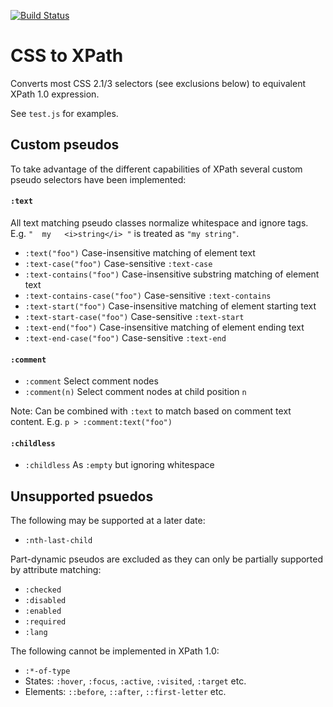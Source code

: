 [![Build Status](https://travis-ci.org/peteboere/csstoxpath.svg?branch=master)](https://travis-ci.org/peteboere/csstoxpath)

# CSS to XPath

Converts most CSS 2.1/3 selectors (see exclusions below) to equivalent XPath 1.0 expression.

See `test.js` for examples.


## Custom pseudos

To take advantage of the different capabilities of XPath several custom pseudo selectors have been implemented:

#### `:text`

All text matching pseudo classes normalize whitespace and ignore tags.
E.g. `"  my   <i>string</i> "` is treated as `"my string"`.

* `:text("foo")` Case-insensitive matching of element text
* `:text-case("foo")` Case-sensitive `:text-case`
* `:text-contains("foo")` Case-insensitive substring matching of element text
* `:text-contains-case("foo")` Case-sensitive `:text-contains`
* `:text-start("foo")` Case-insensitive matching of element starting text
* `:text-start-case("foo")` Case-sensitive `:text-start`
* `:text-end("foo")` Case-insensitive matching of element ending text
* `:text-end-case("foo")` Case-sensitive `:text-end`

#### `:comment`

* `:comment` Select comment nodes
* `:comment(n)` Select comment nodes at child position `n`

Note: Can be combined with `:text` to match based on comment text content. E.g. `p > :comment:text("foo")`

#### `:childless`

* `:childless` As `:empty` but ignoring whitespace


## Unsupported psuedos

The following may be supported at a later date:

* `:nth-last-child`

Part-dynamic pseudos are excluded as they can only be partially supported by attribute matching:

* `:checked`
* `:disabled`
* `:enabled`
* `:required`
* `:lang`

The following cannot be implemented in XPath 1.0:

* `:*-of-type`
* States: `:hover`, `:focus`, `:active`, `:visited`, `:target` etc.
* Elements: `::before`, `::after`, `::first-letter` etc.
